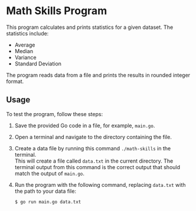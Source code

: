 # Math Skills Program

This program calculates and prints statistics for a given dataset. The statistics include:

- Average
- Median
- Variance
- Standard Deviation

The program reads data from a file and prints the results in rounded integer format.

## Usage

To test the program, follow these steps:

1. Save the provided Go code in a file, for example, `main.go`.
2. Open a terminal and navigate to the directory containing the file.
3. Create a data file by running this command `./math-skills` in the terminal.  
   This will create a file called `data.txt` in the current directory. The terminal output from this 
   command is the correct output that should match the output of `main.go`.  
4. Run the program with the following command, replacing `data.txt` with the path to your data file:

   ```bash
   $ go run main.go data.txt
